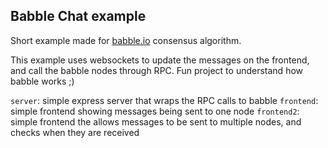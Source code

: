 ## Babble Chat example

 Short example made for [babble.io](https://www.babble.io/) consensus algorithm.

 This example uses websockets to update the messages on the frontend, and call the babble nodes through RPC. Fun project to understand how babble works ;)

 `server`: simple express server that wraps the RPC calls to babble
 `frontend`: simple frontend showing messages being sent to one node
 `frontend2`: simple frontend the allows messages to be sent to multiple nodes, and checks when they are received
